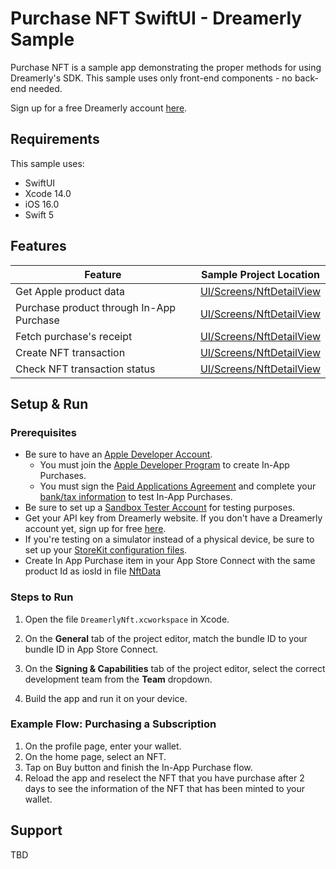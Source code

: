 #  Purchase NFT SwiftUI - Dreamerly Sample

Purchase NFT is a sample app demonstrating the proper methods for using Dreamerly's SDK. This sample uses only front-end components - no back-end needed.

Sign up for a free Dreamerly account [here](https://www.app.dreamerly.com).

## Requirements

This sample uses:

- SwiftUI
- Xcode 14.0
- iOS 16.0
- Swift 5


## Features

| Feature                          | Sample Project Location                   |
| -------------------------------- | ----------------------------------------- |
| Get Apple product data  | [UI/Screens/NftDetailView](https://github.com/dreamerlyhq/dreamerly-ios-sdk/blob/main/examples/purchase-nft-ios-app/DreamerlyNFT/UI/Screens/NftDetailView/NftDetailView.swift) |
| Purchase product through In-App Purchase         | [UI/Screens/NftDetailView](https://github.com/dreamerlyhq/dreamerly-ios-sdk/blob/main/examples/purchase-nft-ios-app/DreamerlyNFT/UI/Screens/NftDetailView/NftDetailView.swift) |
| Fetch purchase's receipt   | [UI/Screens/NftDetailView](https://github.com/dreamerlyhq/dreamerly-ios-sdk/blob/main/examples/purchase-nft-ios-app/DreamerlyNFT/UI/Screens/NftDetailView/NftDetailView.swift) |
| Create NFT transaction           | [UI/Screens/NftDetailView](https://github.com/dreamerlyhq/dreamerly-ios-sdk/blob/main/examples/purchase-nft-ios-app/DreamerlyNFT/UI/Screens/NftDetailView/NftDetailView.swift) |
| Check NFT transaction status             | [UI/Screens/NftDetailView](https://github.com/dreamerlyhq/dreamerly-ios-sdk/blob/main/examples/purchase-nft-ios-app/DreamerlyNFT/UI/Screens/NftDetailView/NftDetailView.swift) |

## Setup & Run

### Prerequisites
- Be sure to have an [Apple Developer Account](https://developer.apple.com/account/).
    - You must join the [Apple Developer Program](https://developer.apple.com/programs/) to create In-App Purchases.
    - You must sign the [Paid Applications Agreement](https://docs.revenuecat.com/docs/getting-started#3-store-setup) and complete your [bank/tax information](https://docs.revenuecat.com/docs/getting-started#3-store-setup) to test In-App Purchases.
- Be sure to set up a [Sandbox Tester Account](https://help.apple.com/app-store-connect/#/dev8b997bee1) for testing purposes.
- Get your API key from Dreamerly website. If you don't have a Dreamerly account yet, sign up for free [here](https://app.dreamerly.com).
- If you're testing on a simulator instead of a physical device, be sure to set up your [StoreKit configuration files](https://docs.revenuecat.com/docs/apple-app-store#ios-14-only-testing-on-the-simulator).
- Create In App Purchase item in your App Store Connect with the same product Id as iosId in file [NftData](https://github.com/dreamerlyhq/dreamerly-ios-sdk/blob/main/examples/purchase-nft-ios-app/DreamerlyNFT/Models/NftData.swift)

### Steps to Run
1. Open the file `DreamerlyNft.xcworkspace` in Xcode.
2. On the **General** tab of the project editor, match the bundle ID to your bundle ID in App Store Connect.
    
4. On the **Signing & Capabilities** tab of the project editor, select the correct development team from the **Team** dropdown.  
    
5. Build the app and run it on your device. 

### Example Flow: Purchasing a Subscription

1. On the profile page, enter your wallet.
2. On the home page, select an NFT.
3. Tap on Buy button and finish the In-App Purchase flow.
4. Reload the app and reselect the NFT that you have purchase after 2 days to see the information of the NFT that has been minted to your wallet.

## Support

TBD

